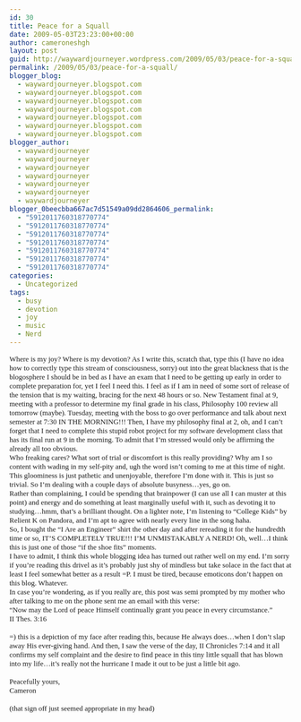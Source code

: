 ```yaml
---
id: 30
title: Peace for a Squall
date: 2009-05-03T23:23:00+00:00
author: cameroneshgh
layout: post
guid: http://waywardjourneyer.wordpress.com/2009/05/03/peace-for-a-squall
permalink: /2009/05/03/peace-for-a-squall/
blogger_blog:
  - waywardjourneyer.blogspot.com
  - waywardjourneyer.blogspot.com
  - waywardjourneyer.blogspot.com
  - waywardjourneyer.blogspot.com
  - waywardjourneyer.blogspot.com
  - waywardjourneyer.blogspot.com
  - waywardjourneyer.blogspot.com
blogger_author:
  - waywardjourneyer
  - waywardjourneyer
  - waywardjourneyer
  - waywardjourneyer
  - waywardjourneyer
  - waywardjourneyer
  - waywardjourneyer
blogger_0beecbba667ac7d51549a09dd2864606_permalink:
  - "5912011760318770774"
  - "5912011760318770774"
  - "5912011760318770774"
  - "5912011760318770774"
  - "5912011760318770774"
  - "5912011760318770774"
  - "5912011760318770774"
categories:
  - Uncategorized
tags:
  - busy
  - devotion
  - joy
  - music
  - Nerd
---
```

<div style="font-family:&quot;">
  <span style="font-size:small;">Where is my joy? Where is my devotion? As I write this, scratch that, type this (I have no idea how to correctly type this stream of consciousness, sorry) out into the great blackness that is the blogosphere I should be in bed as I have an exam that I need to be getting up early in order to complete preparation for, yet I feel I need this. I feel as if I am in need of some sort of release of the tension that is my waiting, bracing for the next 48 hours or so. New Testament final at 9, meeting with a professor to determine my final grade in his class, Philosophy 100 review all tomorrow (maybe). Tuesday, meeting with the boss to go over performance and talk about next semester at 7:30 IN THE MORNING!!! Then, I have my philosophy final at 2, oh, and I can&#8217;t forget that I need to complete this stupid robot project for my software development class that has its final run at 9 in the morning. To admit that I&#8217;m stressed would only be affirming the already all too obvious.</span>
</div>

<div style="font-family:&quot;">
  <span style="font-size:small;">Who freaking cares? What sort of trial or discomfort is this really providing? Why am I so content with wading in my self-pity and, ugh the word isn&#8217;t coming to me at this time of night. This gloominess is just pathetic and unenjoyable, therefore I&#8217;m done with it. This is just so trivial. So I&#8217;m dealing with a couple days of absolute busyness&#8230;yes, go on.</span>
</div>

<div style="font-family:&quot;">
  <span style="font-size:small;">Rather than complaining, I could be spending that brainpower (I can use all I can muster at this point) and energy and do something at least marginally useful with it, such as devoting it to studying&#8230;hmm, that&#8217;s a brilliant thought. On a lighter note, I&#8217;m listening to &#8220;College Kids&#8221; by Relient K on Pandora, and I&#8217;m apt to agree with nearly every line in the song haha.</span>
</div>

<div style="font-family:&quot;">
  <span style="font-size:small;">So, I bought the &#8220;I Are an Engineer&#8221; shirt the other day and after rereading it for the hundredth time or so, IT&#8217;S COMPLETELY TRUE!!! I&#8217;M UNMISTAKABLY A NERD! Oh, well&#8230;I think this is just one of those &#8220;if the shoe fits&#8221; moments.</span>
</div>

<div style="font-family:&quot;">
  <span style="font-size:small;">I have to admit, I think this whole blogging idea has turned out rather well on my end. I&#8217;m sorry if you&#8217;re reading this drivel as it&#8217;s probably just shy of mindless but take solace in the fact that at least I feel somewhat better as a result =P. I must be tired, because emoticons don&#8217;t happen on this blog. Whatever.</span>
</div>

<div style="font-family:&quot;">
  <span style="font-size:small;">In case you&#8217;re wondering, as if you really are, this post was semi prompted by my mother who after talking to me on the phone sent me an email with this verse:</span>
</div>

<div style="font-family:&quot;font-variant:normal;font-weight:normal;line-height:normal;">
  <span style="font-size:small;">&#8220;Now may the Lord of peace Himself continually grant you peace in every circumstance.&#8221;</span>
</div>

<div style="font-family:&quot;font-variant:normal;font-weight:normal;line-height:normal;">
  <span style="font-size:small;">II Thes. 3:16<br /> <br style="font-family:&quot;" /><span style="font-family:&quot;">=) this is a depiction of my face after reading this, because He always does&#8230;when I don&#8217;t slap away His ever-giving hand. And then, I saw the verse of the day, II Chronicles 7:14 and it all confirms my self complaint and the desire to find peace in this tiny little squall that has blown into my life&#8230;it&#8217;s really not the hurricane I made it out to be just a little bit ago.</span><br style="font-family:&quot;" /><br style="font-family:&quot;" /><span style="font-family:&quot;">Peacefully yours,</span><br style="font-family:&quot;" /><span style="font-family:&quot;">Cameron</span><br style="font-family:&quot;" /><br style="font-family:&quot;" /><span style="font-family:&quot;">(that sign off just seemed appropriate in my head)</span><br /> </span>
</div>